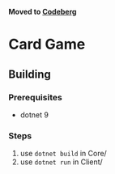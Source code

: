 **Moved to [Codeberg](https://codeberg.org/0x4261756D/CardGame)**

# Card Game

## Building
### Prerequisites
* dotnet 9
### Steps
1. use `dotnet build` in Core/
2. use `dotnet run` in Client/
